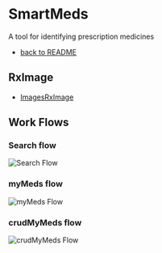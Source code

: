 # SmartMeds

A tool for identifying prescription medicines
- [back to README](https://github.com/stv2pointo/SmartMeds/tree/master/README.md)

## RxImage
- [Images](p)<a href="https://rximage.nlm.nih.gov/docs/doku.ph" target="_blank">RxImage</a>
## Work Flows

### Search flow
![Search Flow](https://raw.githubusercontent.com/stv2pointo/SmartMeds/master/docImages/search.png)
### myMeds flow
![myMeds Flow](https://raw.githubusercontent.com/stv2pointo/SmartMeds/master/docImages/myMeds.png)
### crudMyMeds flow
![crudMyMeds Flow](https://raw.githubusercontent.com/stv2pointo/SmartMeds/master/docImages/crudMyMeds.png)
